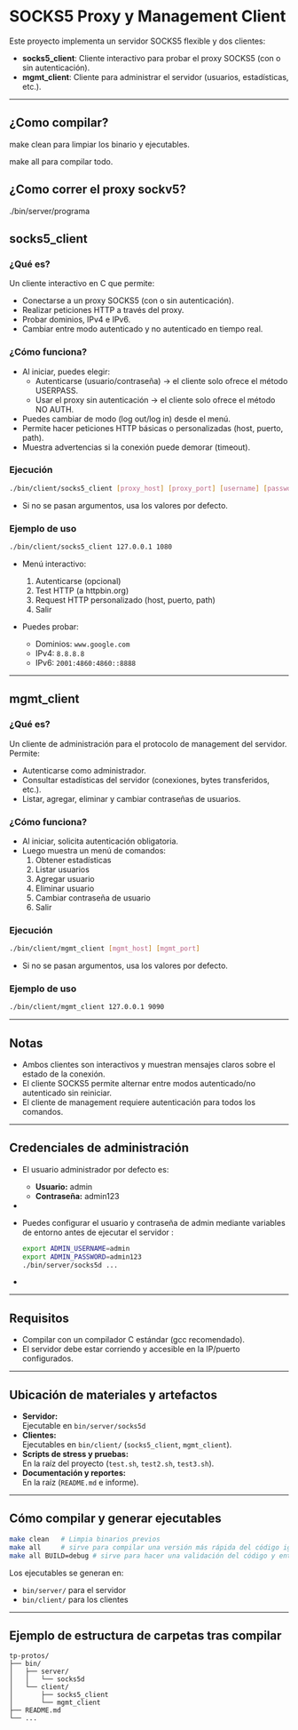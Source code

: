 # SOCKS5 Proxy y Management Client

Este proyecto implementa un servidor SOCKS5 flexible y dos clientes:
- **socks5_client**: Cliente interactivo para probar el proxy SOCKS5 (con o sin autenticación).
- **mgmt_client**: Cliente para administrar el servidor (usuarios, estadísticas, etc.).

---
## ¿Como compilar?
make clean para limpiar los binario y ejecutables.

make all para compilar todo.

## ¿Como correr el proxy sockv5?
./bin/server/programa


## socks5_client

### ¿Qué es?
Un cliente interactivo en C que permite:
- Conectarse a un proxy SOCKS5 (con o sin autenticación).
- Realizar peticiones HTTP a través del proxy.
- Probar dominios, IPv4 e IPv6.
- Cambiar entre modo autenticado y no autenticado en tiempo real.

### ¿Cómo funciona?
- Al iniciar, puedes elegir:
  - Autenticarse (usuario/contraseña) → el cliente solo ofrece el método USERPASS.
  - Usar el proxy sin autenticación → el cliente solo ofrece el método NO AUTH.
- Puedes cambiar de modo (log out/log in) desde el menú.
- Permite hacer peticiones HTTP básicas o personalizadas (host, puerto, path).
- Muestra advertencias si la conexión puede demorar (timeout).

### Ejecución
```sh
./bin/client/socks5_client [proxy_host] [proxy_port] [username] [password]
```
- Si no se pasan argumentos, usa los valores por defecto.

### Ejemplo de uso
```sh
./bin/client/socks5_client 127.0.0.1 1080
```
- Menú interactivo:
  1. Autenticarse (opcional)
  2. Test HTTP (a httpbin.org)
  3. Request HTTP personalizado (host, puerto, path)
  4. Salir

- Puedes probar:
  - Dominios: `www.google.com`
  - IPv4: `8.8.8.8`
  - IPv6: `2001:4860:4860::8888`

---

## mgmt_client

### ¿Qué es?
Un cliente de administración para el protocolo de management del servidor. Permite:
- Autenticarse como administrador.
- Consultar estadísticas del servidor (conexiones, bytes transferidos, etc.).
- Listar, agregar, eliminar y cambiar contraseñas de usuarios.

### ¿Cómo funciona?
- Al iniciar, solicita autenticación obligatoria.
- Luego muestra un menú de comandos:
  1. Obtener estadísticas
  2. Listar usuarios
  3. Agregar usuario
  4. Eliminar usuario
  5. Cambiar contraseña de usuario
  6. Salir

### Ejecución
```sh
./bin/client/mgmt_client [mgmt_host] [mgmt_port]
```
- Si no se pasan argumentos, usa los valores por defecto.

### Ejemplo de uso
```sh
./bin/client/mgmt_client 127.0.0.1 9090
```

---

## Notas
- Ambos clientes son interactivos y muestran mensajes claros sobre el estado de la conexión.
- El cliente SOCKS5 permite alternar entre modos autenticado/no autenticado sin reiniciar.
- El cliente de management requiere autenticación para todos los comandos.

---

## Credenciales de administración
- El usuario administrador por defecto es:
  - **Usuario:** admin
  - **Contraseña:** admin123
-

- Puedes configurar el usuario y contraseña de admin mediante variables de entorno antes de ejecutar el servidor :
  ```sh
  export ADMIN_USERNAME=admin
  export ADMIN_PASSWORD=admin123
  ./bin/server/socks5d ...
  ```
-
---

## Requisitos
- Compilar con un compilador C estándar (gcc recomendado).
- El servidor debe estar corriendo y accesible en la IP/puerto configurados.

---

## Ubicación de materiales y artefactos

- **Servidor:**  
  Ejecutable en `bin/server/socks5d`
- **Clientes:**  
  Ejecutables en `bin/client/` (`socks5_client`, `mgmt_client`).
- **Scripts de stress y pruebas:**  
  En la raíz del proyecto (`test.sh`, `test2.sh`, `test3.sh`).
- **Documentación y reportes:**  
  En la raíz (`README.md` e informe).

---

## Cómo compilar y generar ejecutables

```sh
make clean   # Limpia binarios previos
make all     # sirve para compilar una versión más rápida del código ignorando flags de chequeo de memoria que puede ralentizar el código
make all BUILD=debug # sirve para hacer una validación del código y entender bien qué está pasando ante cualquier fallo del programa
```

Los ejecutables se generan en:
- `bin/server/` para el servidor
- `bin/client/` para los clientes

---



## Ejemplo de estructura de carpetas tras compilar

```
tp-protos/
├── bin/
│   ├── server/
│   │   └── socks5d
│   └── client/
│       ├── socks5_client
│       └── mgmt_client
├── README.md
└── ...
```

